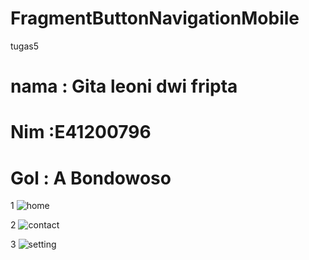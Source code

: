 # FragmentButtonNavigationMobile
tugas5
# nama : Gita leoni dwi fripta
# Nim :E41200796
# Gol : A Bondowoso
1
![home](https://user-images.githubusercontent.com/80527607/137289066-8cae7913-79e5-48f2-94af-aa0686b46dd5.PNG)

2
![contact](https://user-images.githubusercontent.com/80527607/137289608-5a0f0074-0a2f-449c-be83-038de37dd87b.PNG)

3
![setting](https://user-images.githubusercontent.com/80527607/137289744-8c764ec8-43d1-4e8c-9693-e85df2ac5e70.PNG)
